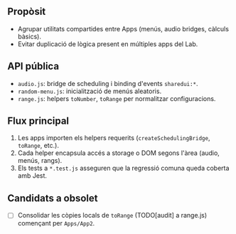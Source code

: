 ## Propòsit
- Agrupar utilitats compartides entre Apps (menús, audio bridges, càlculs bàsics).
- Evitar duplicació de lògica present en múltiples apps del Lab.

## API pública
- `audio.js`: bridge de scheduling i binding d'events `sharedui:*`.
- `random-menu.js`: inicialització de menús aleatoris.
- `range.js`: helpers `toNumber`, `toRange` per normalitzar configuracions.

## Flux principal
1. Les apps importen els helpers requerits (`createSchedulingBridge`, `toRange`, etc.).
2. Cada helper encapsula accés a storage o DOM segons l'àrea (audio, menús, rangs).
3. Els tests a `*.test.js` asseguren que la regressió comuna queda coberta amb Jest.

## Candidats a obsolet
- [ ] Consolidar les còpies locals de `toRange` (TODO[audit] a range.js) començant per `Apps/App2`.
